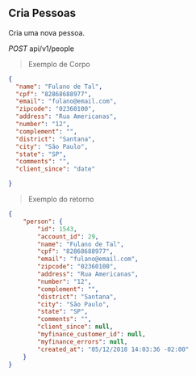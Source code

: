 ## Cria Pessoas

Cria uma nova pessoa.


<div class="api-endpoint">
  <div class="endpoint-data">
    <i class="label label-get">POST</i>
     api/v1/people
  </div>
</div>


> Exemplo de Corpo

```json
{
  "name": "Fulano de Tal",
  "cpf": "82868688977",
  "email": "fulano@email.com",
  "zipcode": "02360100",
  "address": "Rua Americanas",
  "number": "12",
  "complement": "",
  "district": "Santana",
  "city": "São Paulo",
  "state": "SP",
  "comments": "",
  "client_since": "date"

}
```

> Exemplo do retorno

```json
{
    "person": {
        "id": 1543,
        "account_id": 29,
        "name": "Fulano de Tal",
        "cpf": "82868688977",
        "email": "fulano@email.com",
        "zipcode": "02360100",
        "address": "Rua Americanas",
        "number": "12",
        "complement": "",
        "district": "Santana",
        "city": "São Paulo",
        "state": "SP",
        "comments": "",
        "client_since": null,
        "myfinance_customer_id": null,
        "myfinance_errors": null,
        "created_at": "05/12/2018 14:03:36 -02:00"
    }
}
```